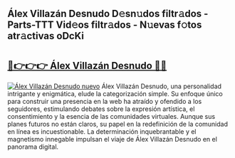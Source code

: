## Álex Villazán Desnudo D𝚎sn𝚞dos filtr𝚊dos - Parts-TTT Vid𝚎os filtr𝚊dos - N𝚞evas f𝚘tos atr𝚊ctivas oDcKi

# <h2><a href="http://mb134j.tromn.icu/?c=%c3%81lex+Villaz%c3%a1n+Desnudo">🔗👉👉👉 Álex Villazán Desnudo 🔗🔗</a></h2>

[![Álex Villazán Desnudo nuevo](https://i.imgur.com/pEAQMta.gif)](http://mb134j.tromn.icu/?c=%c3%81lex+Villaz%c3%a1n+Desnudo)
Álex Villazán Desnudo, una personalidad intrigante y enigmática, elude la categorización simple. Su enfoque único para construir una presencia en la web ha atraído y ofendido a los seguidores, estimulando debates sobre la expresión artística, el consentimiento y la esencia de las comunidades virtuales. Aunque sus planes futuros no están claros, su papel en la redefinición de la comunidad en línea es incuestionable. La determinación inquebrantable y el magnetismo innegable impulsan el viaje de Álex Villazán Desnudo en el panorama digital.
